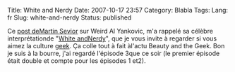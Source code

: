 Title: White and Nerdy
Date: 2007-10-17 23:57
Category: Blabla
Tags:
Lang: fr
Slug: white-and-nerdy
Status: published

Ce [post deMartin Sevior](http://msevior.livejournal.com/18613.html) sur Weird Al Yankovic, m'a rappelé sa célèbre interprétationde "[White andNerdy](http://youtube.com/watch?v=-xEzGIuY7kw)", que je vous invite à regarder si vous aimez la culture [geek](http://fr.wikipedia.org/wiki/Geek). Ça colle tout à fait àl'actu Beauty and the Geek. Bon je suis à la bourre, j'ai regardé l'épisode 3que ce soir (le premier épisode était double et compte pour les épisodes 1 et2).
